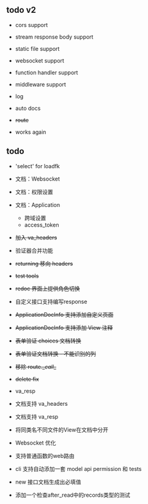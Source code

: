 
## todo v2

* cors support

* stream response body support

* static file support

* websocket support

* function handler support

* middleware support

* log

* auto docs

* ~~route~~

* works again

## todo

* 'select' for loadfk

* 文档：Websocket

* 文档：权限设置

* 文档：Application
    + 跨域设置
    + access_token

* ~~加入 va_headers~~

* 验证器合并功能

* ~~returning 移向 headers~~

* ~~test tools~~

* ~~redoc 界面上提供角色切换~~

* 自定义接口支持编写response

* ~~ApplicationDocInfo 支持添加自定义页面~~

* ~~ApplicationDocInfo 支持添加 View 注释~~

* ~~表单验证 choices 文档转换~~

* ~~表单验证文档转换 - 不能识别的列~~

* ~~移除 route.\__call__~~

* ~~delete fix~~

* va_resp

* 文档支持 va_headers

* 文档支持 va_resp

* 将同类名不同文件的View在文档中分开

* Websocket 优化

* 支持普通函数的web路由

* cli 支持自动添加一套 model api permission 和 tests

* new 接口文档生成出必填值

* 添加一个检查after_read中的records类型的测试
